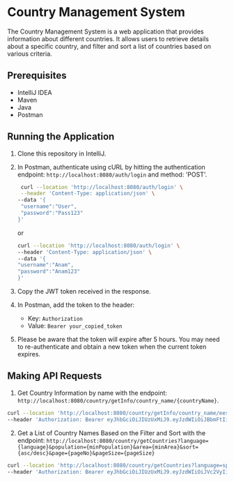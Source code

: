 # Country Management System

The Country Management System is a web application that provides information about different countries. It allows users to retrieve details about a specific country, and filter and sort a list of countries based on various criteria.


## Prerequisites
- IntelliJ IDEA
- Maven
- Java
- Postman

## Running the Application
1. Clone this repository in IntelliJ.
2. In Postman, authenticate using cURL by hitting the authentication endpoint: `http://localhost:8080/auth/login` and method: 'POST'.

   ```bash
    curl --location 'http://localhost:8080/auth/login' \
    --header 'Content-Type: application/json' \
   --data '{
    "username":"User",
    "password":"Pass123"
   }'
    ```

    or

    ```bash
    curl --location 'http://localhost:8080/auth/login' \
    --header 'Content-Type: application/json' \
   --data '{
    "username":"Anam",
    "password":"Anam123"
   }'
    ```

3. Copy the JWT token received in the response.

4. In Postman, add the token to the header:
   - Key: `Authorization`
   - Value: `Bearer your_copied_token`
5.  Please be aware that the token will expire after 5 hours. You may need to re-authenticate and obtain a new token when the current token expires.

## Making API Requests

1. Get Country Information by name with the endpoint: `http://localhost:8080/country/getInfo/country_name/{countryName}`.
 ```bash
curl --location 'http://localhost:8080/country/getInfo/country_name/eesti' \
--header 'Authorization: Bearer eyJhbGciOiJIUzUxMiJ9.eyJzdWIiOiJBbmFtIiwiaWF0IjoxNzAzNTc1MTE2LCJleHAiOjE3MDM1OTMxMTZ9.xlm8TRyETVRnD5seeCbtlJuxtIpxmRd-U2bcwp3L1_GweohDiGsK3pP56BGNV5for0-7uSu9EyE96yJcBo3yoQ'
```

2. Get a List of Country Names Based on the Filter and Sort with the endpoint: `http://localhost:8080/country/getCountries?language={language}&population={minPopulation}&area={minArea}&sort={asc/desc}&page={pageNo}&pageSize={pageSize}`
 ```bash
curl --location 'http://localhost:8080/country/getCountries?language=spanish&population=1000&area=500.0&sort=desc&page=1&pageSize=10' \
--header 'Authorization: Bearer eyJhbGciOiJIUzUxMiJ9.eyJzdWIiOiJVc2VyIiwiaWF0IjoxNzAzNDk4MzU4LCJleHAiOjE3MDM1MTYzNTh9.lhbI9BkU866EHbiDSIJeq9kTnZ2PzXwSf_N3M3gHMdwxsTf1ypyuFDknyQ3WJjFfOeON4vD4ux62sq7EaV0Zzw'
```
